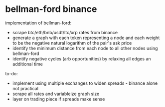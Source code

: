 # bellman-ford binance

implementation of bellman-ford:
- scrape btc/eth/bnb/usdt/ltc/xrp rates from binance
- generate a graph with each token representing a node and each weight to be the negative natural logarithm of the pair's ask price
- identify the minimum distance from each node to all other nodes using bellman-ford
- identify negative cycles (arb opportunities) by relaxing all edges an additional time

to-do:
- implement using multiple exchanges to widen spreads - binance alone not practical
- scrape all rates and variableize graph size
- layer on trading piece if spreads make sense
